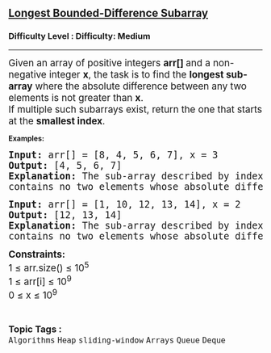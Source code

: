 <h2><a href="https://www.geeksforgeeks.org/problems/longest-bounded-difference-subarray/1?_gl=1*obh60j*_up*MQ..*_gs*MQ..&gclid=CjwKCAjw--K_BhB5EiwAuwYoylK5XzDwQqyzmbeNyd6lbwEki04LPSPJ3QfSMrU-U2MbFA0DRoegrBoCPiYQAvD_BwE&gbraid=0AAAAAC9yBkDs_DoJKxMS1sI6NNYmbwb_h">Longest Bounded-Difference Subarray</a></h2><h3>Difficulty Level : Difficulty: Medium</h3><hr><div class="problems_problem_content__Xm_eO"><p><span style="font-size: 14pt;">Given an array of positive integers <strong>arr[] </strong>and a non-negative integer <strong>x</strong>, the task is to find the <strong>longest sub-array</strong> where the absolute difference between any two elements is not greater than <strong>x</strong>. </span><br><span style="font-size: 14pt;">If multiple such subarrays exist, return the one that starts at the <strong>smallest index</strong>.</span></p>
<p><strong>Examples:</strong></p>
<pre><span style="font-size: 14pt;"><strong>Input: </strong>arr[] =<strong> </strong>[8, 4, 5, 6, 7], x = 3 </span><br><span style="font-size: 14pt;"><strong>Output: </strong>[4, 5, 6, 7] </span><br><span style="font-size: 14pt;"><strong>Explanation: </strong>The sub-array described by index [1..4], i.e. [4, 5, 6, 7]<br>contains no two elements whose absolute differnce is greater than 3.</span></pre>
<pre><span style="font-size: 14pt;"><strong>Input:</strong> arr[] =<strong> </strong>[1, 10, 12, 13, 14], x = 2 </span><br><span style="font-size: 14pt;"><strong>Output: </strong>[12, 13, 14] </span><br><span style="font-size: 14pt;"><strong>Explanation: </strong>The sub-array described by index [2..4], i.e. [12, 13, 14]<br>contains no two elements whose absolute differnece is greater than 2. </span></pre>
<p><span style="font-size: 14pt;"><strong>Constraints:<br></strong>1 ≤ arr.size() ≤ 10<sup>5<br></sup>1 ≤ arr[i] ≤ 10<sup>9<br></sup>0 ≤ x ≤ 10<sup>9</sup></span></p></div><br><p><span style=font-size:18px><strong>Topic Tags : </strong><br><code>Algorithms</code>&nbsp;<code>Heap</code>&nbsp;<code>sliding-window</code>&nbsp;<code>Arrays</code>&nbsp;<code>Queue</code>&nbsp;<code>Deque</code>&nbsp;